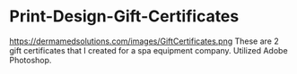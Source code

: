 Print-Design-Gift-Certificates
==============================

https://dermamedsolutions.com/images/GiftCertificates.png
These are 2 gift certificates that I created for a spa equipment company. Utilized Adobe Photoshop.
